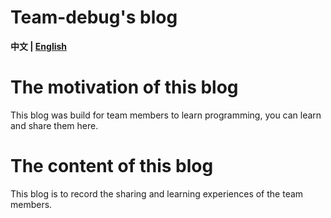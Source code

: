 # Team-debug's blog

**中文 | [English](/README_en.md)**

# The motivation of this blog

This blog was build for team members to learn programming, you can learn and share them here.

# The content of this blog

This blog is to record the sharing and learning experiences of the team members.


